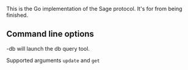 This is the Go implementation of the Sage protocol. 
It's for from being finished.



## Command line options

-db will launch the db query tool.

Supported arguments `update` and `get`

